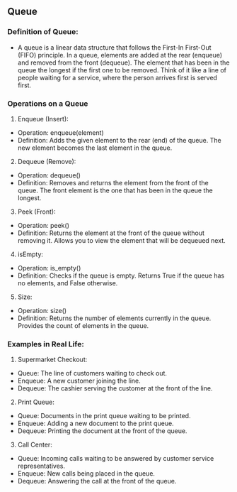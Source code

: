 ## Queue

### Definition of Queue:
- A queue is a linear data structure that follows the First-In First-Out (FIFO) principle. In a queue, elements are added at the rear (enqueue) and removed from the front (dequeue). The element that has been in the queue the longest if the first one to be removed. Think of it like a line of people waiting for a service, where the person arrives first is served first.

### Operations on a Queue

1. Enqueue (Insert):
- Operation: enqueue(element)
- Definition: Adds the given element to the rear (end) of the queue. The new element becomes the last element in the queue.

2. Dequeue (Remove):
- Operation: dequeue()
- Definition: Removes and returns the element from the front of the queue. The front element is the one that has been in the queue the longest.

3. Peek (Front):
- Operation: peek()
- Definition: Returns the element at the front of the queue without removing it. Allows you to view the element that will be dequeued next.

4. isEmpty:
- Operation: is_empty()
- Definition: Checks if the queue is empty. Returns True if the queue has no elements, and False otherwise.

5. Size:
- Operation: size()
- Definition: Returns the number of elements currently in the queue. Provides the count of elements in the queue.

### Examples in Real Life:

1. Supermarket Checkout:
- Queue: The line of customers waiting to check out.
- Enqueue: A new customer joining the line.
- Dequeue: The cashier serving the customer at the front of the line.

2. Print Queue:
- Queue: Documents in the print queue waiting to be printed.
- Enqueue: Adding a new document to the print queue.
- Dequeue: Printing the document at the front of the queue.

3. Call Center:
- Queue: Incoming calls waiting to be answered by customer service representatives.
- Enqueue: New calls being placed in the queue.
- Dequeue: Answering the call at the front of the queue.